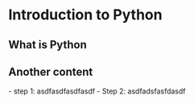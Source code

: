 # Introduction to Python

## What is Python


## Another content
<div class="steps" markdown>
- step 1: asdfasdfasdfasdf
- Step 2: asdfadsfasfdasdf

</div>